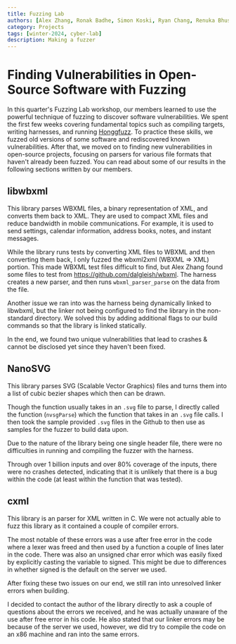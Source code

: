 ```yaml
---
title: Fuzzing Lab
authors: [Alex Zhang, Ronak Badhe, Simon Koski, Ryan Chang, Renuka Bhusari]
category: Projects
tags: [winter-2024, cyber-lab]
description: Making a fuzzer
---
```


# Finding Vulnerabilities in Open-Source Software with Fuzzing

In this quarter's Fuzzing Lab workshop, our members learned to use the powerful technique of fuzzing to discover software vulnerabilities. We spent the first few weeks covering fundamental topics such as compiling targets, writing harnesses, and running [Honggfuzz](https://honggfuzz.dev/). To practice these skills, we fuzzed old versions of some software and rediscovered known vulnerabilities. After that, we moved on to finding new vulnerabilities in open-source projects, focusing on parsers for various file formats that haven't already been fuzzed. You can read about some of our results in the following sections written by our members.

## libwbxml

This library parses WBXML files, a binary representation of XML, and converts them back to XML. They are used to compact XML files and reduce bandwidth in mobile communications. For example, it is used to send settings, calendar information, address books, notes, and instant messages.

While the library runs tests by converting XML files to WBXML and then converting them back, I only fuzzed the wbxml2xml (WBXML => XML) portion. This made WBXML test files difficult to find, but Alex Zhang found some files to test from https://github.com/dalgleish/wbxml. The harness creates a new parser, and then runs `wbxml_parser_parse` on the data from the file.

Another issue we ran into was the harness being dynamically linked to libwbxml, but the linker not being configured to find the library in the non-standard directory. We solved this by adding additional flags to our build commands so that the library is linked statically.

In the end, we found two unique vulnerabilities that lead to crashes & cannot be disclosed yet since they haven't been fixed.

## NanoSVG

This library parses SVG (Scalable Vector Graphics) files and turns them into a list of cubic bezier shapes which then can be drawn.

Though the function usually takes in an `.svg` file to parse, I directly called the function (`nvsgParse`) which the function that takes in an `.svg` file calls. I then took the sample provided `.svg` files in the Github to then use as samples for the fuzzer to build data upon.

Due to the nature of the library being one single header file, there were no difficulties in running and compiling the fuzzer with the harness.

Through over 1 billion inputs and over 80% coverage of the inputs, there were no crashes detected, indicating that it is unlikely that there is a bug within the code (at least within the function that was tested).


## cxml

This library is an parser for XML written in C. We were not actually able to fuzz this library as it contained a couple of compiler errors.

The most notable of these errors was a use after free error in the code where a lexer was freed and then used by a function a couple of lines later in the code. There was also an unsigned char error which was easily fixed by explicitly casting the variable to signed. This might be due to differences in whether signed is the default on the server we used.

After fixing these two issues on our end, we still ran into unresolved linker errors when building.

I decided to contact the author of the library directly to ask a couple of questions about the errors we received, and he was actually unaware of the use after free error in his code. He also stated that our linker errors may be because of the server we used, however, we did try to compile the code on an x86 machine and ran into the same errors.
